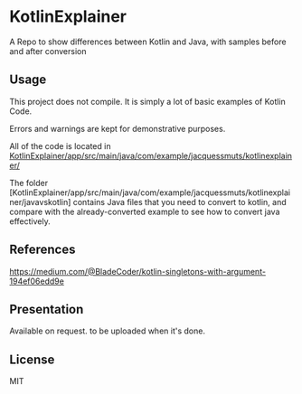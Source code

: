 # KotlinExplainer
A Repo to show differences between Kotlin and Java, with samples before and after conversion


## Usage
This project does not compile. It is simply a lot of basic examples of Kotlin Code.

Errors and warnings are kept for demonstrative purposes.

All of the code is located in [KotlinExplainer/app/src/main/java/com/example/jacquessmuts/kotlinexplainer/](https://github.com/JacquesSmuts/KotlinExplainer/tree/master/app/src/main/java/com/example/jacquessmuts/kotlinexplainer)

The folder [KotlinExplainer/app/src/main/java/com/example/jacquessmuts/kotlinexplainer/javavskotlin] contains Java files that you need to convert to kotlin, and compare with the already-converted example to see how to convert java effectively.

## References
https://medium.com/@BladeCoder/kotlin-singletons-with-argument-194ef06edd9e


## Presentation
Available on request. to be uploaded when it's done.

## License
MIT

